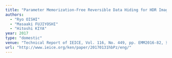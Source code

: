 ```yaml
---
title: "Parameter Memorization-Free Reversible Data Hiding for HDR Images"
authors:
  - "Ryo OISHI"
  - "Masaaki FUJIYOSHI"
  - "Hitoshi KIYA"
year: 2017
type: "domestic"
venue: "Technical Report of IEICE, Vol. 116, No. 449, pp. EMM2016-82, 東北大学 電気通信研究所, 2017-01-31."
url: "http://www.ieice.org/ken/paper/20170131hbPz/eng/"
---
```

